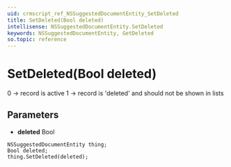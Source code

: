 ```yaml
---
uid: crmscript_ref_NSSuggestedDocumentEntity_SetDeleted
title: SetDeleted(Bool deleted)
intellisense: NSSuggestedDocumentEntity.SetDeleted
keywords: NSSuggestedDocumentEntity, GetDeleted
so.topic: reference
---
```


# SetDeleted(Bool deleted)

0 -> record is active 1 -> record is 'deleted' and should not be shown in lists

## Parameters

* **deleted** Bool

```crmscript
NSSuggestedDocumentEntity thing;
Bool deleted;
thing.SetDeleted(deleted);
```

